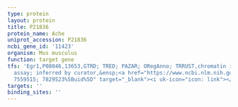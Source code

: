 ```yaml
---
type: protein
layout: protein
title: P21836
protein_name: Ache
uniprot_accession: P21836
ncbi_gene_id: '11423'
organism: Mus musculus
function: target gene
tfs: 'Egr1,P08046,13653,GTRD; TRED; PAZAR; ORegAnno; TRRUST,chromatin immunoprecipitation
  assay; inferred by curator,&ensp;<a href="https://www.ncbi.nlm.nih.gov/pubmed/?term=18971253;
  7559515; 7829523%5Buid%5D" target="_blank"><i uk-icon="icon: link"></i>Pubmed</a>'
targets: ''
binding_sites: ''
---
```

